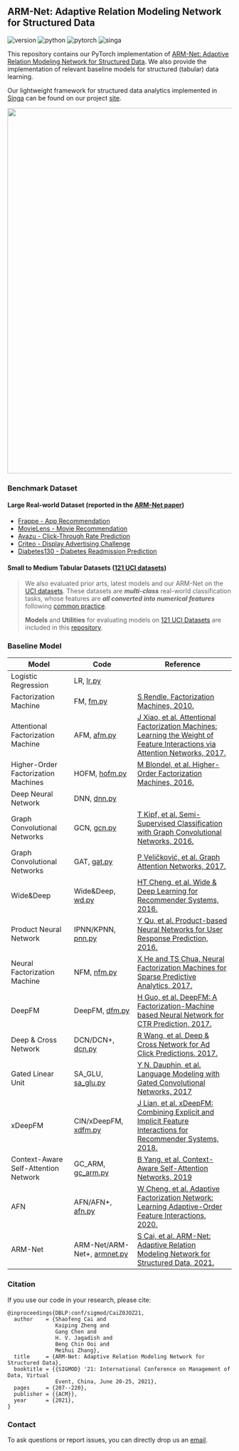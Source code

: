## ARM-Net: Adaptive Relation Modeling Network for Structured Data

![version](https://img.shields.io/badge/version-v1.0-green)
![python](https://img.shields.io/badge/python-3.8.3-blue)
![pytorch](https://img.shields.io/badge/pytorch-1.6.0-brightgreen)
![singa](https://img.shields.io/badge/singa-3.1.0-orange)

This repository contains our PyTorch implementation of [ARM-Net: Adaptive Relation Modeling Network for Structured Data](https://dl.acm.org/doi/10.1145/3448016.3457321).
We also provide the implementation of relevant baseline models for structured (tabular) data learning.

Our lightweight framework for structured data analytics implemented in [Singa](https://singa.incubator.apache.org/) can be found on our project [site](https://www.comp.nus.edu.sg/~dbsystem/armnet/).

<img src="https://user-images.githubusercontent.com/14588544/123823881-2659a980-d930-11eb-918e-dc3bfa83ad97.png" width="820" />


### Benchmark Dataset

#### Large Real-world Dataset (reported in the [ARM-Net paper](https://dl.acm.org/doi/10.1145/3448016.3457321))

* [Frappe - App Recommendation](https://www.baltrunas.info/research-menu/frappe)
* [MovieLens - Movie Recommendation](https://grouplens.org/datasets/movielens)
* [Avazu - Click-Through Rate Prediction](https://www.kaggle.com/c/avazu-ctr-prediction)
* [Criteo - Display Advertising Challenge](https://labs.criteo.com/2014/02/kaggle-display-advertising-challenge-dataset/)
* [Diabetes130 - Diabetes Readmission Prediction](https://archive.ics.uci.edu/ml/datasets/diabetes+130-us+hospitals+for+years+1999-2008)

#### Small to Medium Tabular Datasets ([121 UCI datasets](https://jmlr.org/papers/volume15/delgado14a/delgado14a.pdf))

> We also evaluated prior arts, latest models and our ARM-Net on the [UCI datasets](https://jmlr.org/papers/volume15/delgado14a/delgado14a.pdf). These datasets are ***multi-class*** real-world classification tasks, whose features are ***all converted into numerical features*** following [common practice](https://arxiv.org/pdf/2107.14795.pdf).
> 
> **Models** and **Utilities** for evaluating models on [121 UCI Datasets](https://jmlr.org/papers/volume15/delgado14a/delgado14a.pdf) are included in this [repository](https://github.com/nusdbsystem/ARM-Net/tree/uci).

### Baseline Model

| Model |  Code | Reference |
|-------|-----|-----------|
| Logistic Regression | LR, [lr.py](https://github.com/nusdbsystem/ARM-Net/blob/main/models/lr.py) | |
| Factorization Machine | FM, [fm.py](https://github.com/nusdbsystem/ARM-Net/blob/main/models/fm.py) | [S Rendle, Factorization Machines, 2010.](https://www.csie.ntu.edu.tw/~b97053/paper/Rendle2010FM.pdf) |
| Attentional Factorization Machine | AFM, [afm.py](https://github.com/nusdbsystem/ARM-Net/blob/main/models/afm.py) | [J Xiao, et al. Attentional Factorization Machines: Learning the Weight of Feature Interactions via Attention Networks, 2017.](https://arxiv.org/abs/1708.04617) |
| Higher-Order Factorization Machines | HOFM, [hofm.py](https://github.com/nusdbsystem/ARM-Net/blob/main/models/hofm.py) | [ M Blondel, et al. Higher-Order Factorization Machines, 2016.](https://dl.acm.org/doi/10.5555/3157382.3157473) |
| Deep Neural Network | DNN, [dnn.py](https://github.com/nusdbsystem/ARM-Net/blob/main/models/dnn.py) | |
| Graph Convolutional Networks | GCN, [gcn.py](https://github.com/nusdbsystem/ARM-Net/blob/main/models/gcn.py) | [T Kipf, et al. Semi-Supervised Classification with Graph Convolutional Networks, 2016.](https://arxiv.org/abs/1609.02907)|
| Graph Convolutional Networks | GAT, [gat.py](https://github.com/nusdbsystem/ARM-Net/blob/main/models/gat.py) | [P Veličković, et al. Graph Attention Networks, 2017.](https://arxiv.org/abs/1710.10903)|
| Wide&Deep | Wide&Deep, [wd.py](https://github.com/nusdbsystem/ARM-Net/blob/main/models/wd.py) | [HT Cheng, et al. Wide & Deep Learning for Recommender Systems, 2016.](https://arxiv.org/abs/1606.07792) |
| Product Neural Network | IPNN/KPNN, [pnn.py](https://github.com/nusdbsystem/ARM-Net/blob/main/models/pnn.py) | [Y Qu, et al. Product-based Neural Networks for User Response Prediction, 2016.](https://arxiv.org/abs/1611.00144) |
| Neural Factorization Machine | NFM, [nfm.py](https://github.com/nusdbsystem/ARM-Net/blob/main/models/nfm.py) | [X He and TS Chua, Neural Factorization Machines for Sparse Predictive Analytics, 2017.](https://arxiv.org/abs/1708.05027) |
| DeepFM | DeepFM, [dfm.py](https://github.com/nusdbsystem/ARM-Net/blob/main/models/dfm.py) | [H Guo, et al. DeepFM: A Factorization-Machine based Neural Network for CTR Prediction, 2017.](https://arxiv.org/abs/1703.04247) |
| Deep & Cross Network | DCN/DCN+, [dcn.py](https://github.com/nusdbsystem/ARM-Net/blob/main/models/dcn.py) | [R Wang, et al. Deep & Cross Network for Ad Click Predictions, 2017.](https://arxiv.org/abs/1708.05123) |
| Gated Linear Unit | SA_GLU, [sa_glu.py](https://github.com/nusdbsystem/ARM-Net/blob/main/models/sa_glu.py) | [Y N. Dauphin, et al. Language Modeling with Gated Convolutional Networks, 2017](https://arxiv.org/abs/1612.08083) |
| xDeepFM | CIN/xDeepFM, [xdfm.py](https://github.com/nusdbsystem/ARM-Net/blob/main/models/xdfm.py) | [J Lian, et al. xDeepFM: Combining Explicit and Implicit Feature Interactions for Recommender Systems, 2018.](https://arxiv.org/abs/1803.05170) |
| Context-Aware Self-Attention Network | GC_ARM, [gc_arm.py](https://github.com/nusdbsystem/ARM-Net/blob/main/models/gc_arm.py) | [B Yang, et al. Context-Aware Self-Attention Networks, 2019](https://arxiv.org/abs/1902.05766) |
| AFN | AFN/AFN+, [afn.py](https://github.com/nusdbsystem/ARM-Net/blob/main/models/afn.py) | [W Cheng, et al. Adaptive Factorization Network: Learning Adaptive-Order Feature Interactions, 2020.](https://arxiv.org/abs/1909.03276) |
| ARM-Net | ARM-Net/ARM-Net+, [armnet.py](https://github.com/nusdbsystem/ARM-Net/blob/main/models/armnet.py) | [S Cai, et al. ARM-Net: Adaptive Relation Modeling Network for Structured Data, 2021.](https://dl.acm.org/doi/10.1145/3448016.3457321) |


### Citation

If you use our code in your research, please cite:
```
@inproceedings{DBLP:conf/sigmod/CaiZ0JOZ21,
  author    = {Shaofeng Cai and
               Kaiping Zheng and
               Gang Chen and
               H. V. Jagadish and
               Beng Chin Ooi and
               Meihui Zhang},
  title     = {ARM-Net: Adaptive Relation Modeling Network for Structured Data},
  booktitle = {{SIGMOD} '21: International Conference on Management of Data, Virtual
               Event, China, June 20-25, 2021},
  pages     = {207--220},
  publisher = {{ACM}},
  year      = {2021},
}
```

### Contact
To ask questions or report issues, you can directly drop us an [email](mailto:shaofeng@comp.nus.edu.sg).

